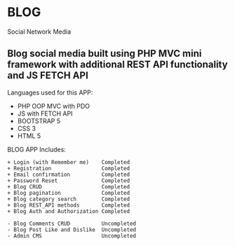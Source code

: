 # BLOG
Social Network Media

## Blog social media built using PHP MVC mini framework with additional REST API functionality and JS FETCH API

Languages used for this APP:
  - PHP OOP MVC with PDO
  - JS with FETCH API
  - BOOTSTRAP 5
  - CSS 3
  - HTML 5

BLOG APP Includes:
  ```dif
  + Login (with Remember me)    Completed
  + Registration                Completed
  + Email confirmation          Completed
  + Password Reset              Completed
  + Blog CRUD                   Completed
  + Blog pagination             Completed
  + Blog category search        Completed
  + Blog REST_API methods       Completed
  + Blog Auth and Authorization Completed
  ```
  ```dif
  - Blog Comments CRUD          Uncompleted
  - Blog Post Like and Dislike  Uncompleted
  - Admin CMS                   Uncompleted
  ```


